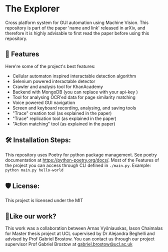 # The Explorer

Cross platform system for GUI automation using Machine Vision. This repository is part of the paper 'name and link' released in arXiv, and therefore it is highly advisable to first read the paper before using this repository.
  
## 🧐 Features

Here're some of the project's best features:

*   Cellular automaton inspired interactable detection algorithm
*   Selenium powered interactable detector
*   Crawler and analysis tool for KhanAcademy
*   Backend with MongoDB (you can replace with your api-key )
*   Tool for analysing OCR'ed data for page similarity matching
*   Voice powered GUI navigation
*   Screen and keyboard recording, analysing, and saving tools
*   "Trace" creation tool (as explained in the paper)
*   "Trace" replication tool (as explained in the paper)
*   "Action matching" tool (as explained in the paper)

## 🛠️ Installation Steps:
This repository uses Poetry for python package management. See poetry documentation at https://python-poetry.org/docs/.
Most of the Features of the project you can access through CLI defined in `./main.py`. Example:
`python main.py hello-world`

## 🛡️ License:

This project is licensed under the MIT

## 💖Like our work?

This work was a collaboration between Arnas Vyšniauskas, Iason Chaimalas for Master thesis project at UCL supervised by Dr Alejandra Beghelli and advised by Prof Gabriel Brostow. You can contact us through our project supervisor Prof Gabriel Brostow at gabriel.brostow@ucl.ac.uk

